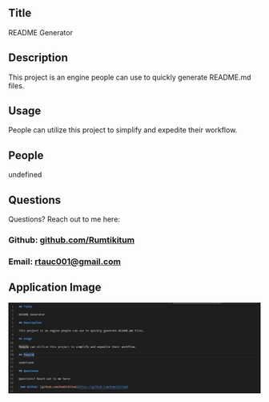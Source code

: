 ## Title

README Generator

## Description

This project is an engine people can use to quickly generate README.md files.

## Usage

People can utilize this project to simplify and expedite their workflow.

## People

undefined

## Questions

Questions? Reach out to me here:

 ### Github: [github.com/Rumtikitum](https://github.com/Rumtikitum)

 ### Email: [rtauc001@gmail.com](mailto:rtauc001@gmail.com?subject=[GitHub])

## Application Image

 ![](./Picture.JPG)